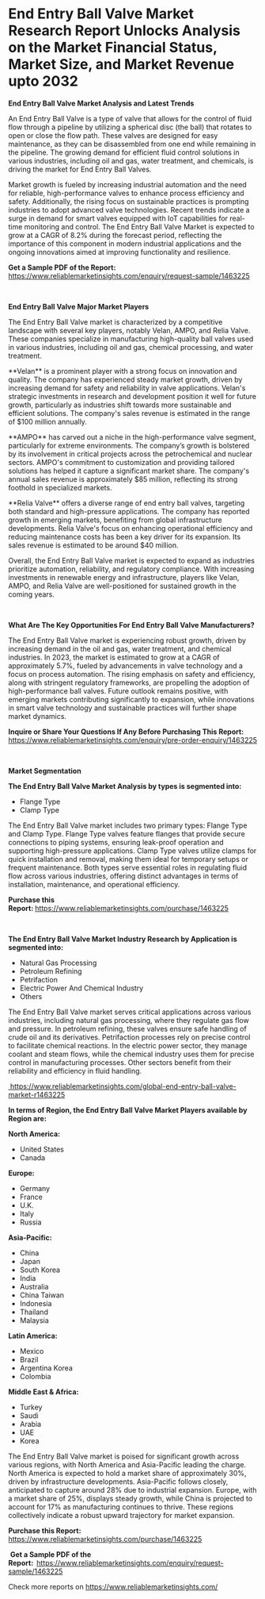 <p><h1>End Entry Ball Valve Market Research Report Unlocks Analysis on the Market Financial Status, Market Size, and Market Revenue upto 2032</h1></p><p><strong>End Entry Ball Valve Market Analysis and Latest Trends</strong></p>
<p><p>An End Entry Ball Valve is a type of valve that allows for the control of fluid flow through a pipeline by utilizing a spherical disc (the ball) that rotates to open or close the flow path. These valves are designed for easy maintenance, as they can be disassembled from one end while remaining in the pipeline. The growing demand for efficient fluid control solutions in various industries, including oil and gas, water treatment, and chemicals, is driving the market for End Entry Ball Valves.</p><p>Market growth is fueled by increasing industrial automation and the need for reliable, high-performance valves to enhance process efficiency and safety. Additionally, the rising focus on sustainable practices is prompting industries to adopt advanced valve technologies. Recent trends indicate a surge in demand for smart valves equipped with IoT capabilities for real-time monitoring and control. The End Entry Ball Valve Market is expected to grow at a CAGR of 8.2% during the forecast period, reflecting the importance of this component in modern industrial applications and the ongoing innovations aimed at improving functionality and resilience.</p></p>
<p><strong>Get a Sample PDF of the Report:&nbsp;</strong> <a href="https://www.reliablemarketinsights.com/enquiry/request-sample/1463225?utm_campaign=2136&utm_medium=2&utm_source=Github&utm_content=ia&utm_term=18022025&utm_id=end-entry-ball-valve">https://www.reliablemarketinsights.com/enquiry/request-sample/1463225</a></p>
<p>&nbsp;</p>
<p><strong>End Entry Ball Valve Major Market Players</strong></p>
<p><p>The End Entry Ball Valve market is characterized by a competitive landscape with several key players, notably Velan, AMPO, and Relia Valve. These companies specialize in manufacturing high-quality ball valves used in various industries, including oil and gas, chemical processing, and water treatment.</p><p>**Velan** is a prominent player with a strong focus on innovation and quality. The company has experienced steady market growth, driven by increasing demand for safety and reliability in valve applications. Velan's strategic investments in research and development position it well for future growth, particularly as industries shift towards more sustainable and efficient solutions. The company's sales revenue is estimated in the range of $100 million annually.</p><p>**AMPO** has carved out a niche in the high-performance valve segment, particularly for extreme environments. The company’s growth is bolstered by its involvement in critical projects across the petrochemical and nuclear sectors. AMPO's commitment to customization and providing tailored solutions has helped it capture a significant market share. The company's annual sales revenue is approximately $85 million, reflecting its strong foothold in specialized markets.</p><p>**Relia Valve** offers a diverse range of end entry ball valves, targeting both standard and high-pressure applications. The company has reported growth in emerging markets, benefiting from global infrastructure developments. Relia Valve's focus on enhancing operational efficiency and reducing maintenance costs has been a key driver for its expansion. Its sales revenue is estimated to be around $40 million.</p><p>Overall, the End Entry Ball Valve market is expected to expand as industries prioritize automation, reliability, and regulatory compliance. With increasing investments in renewable energy and infrastructure, players like Velan, AMPO, and Relia Valve are well-positioned for sustained growth in the coming years.</p></p>
<p>&nbsp;</p>
<p><strong>What Are The Key Opportunities For End Entry Ball Valve Manufacturers?</strong></p>
<p><p>The End Entry Ball Valve market is experiencing robust growth, driven by increasing demand in the oil and gas, water treatment, and chemical industries. In 2023, the market is estimated to grow at a CAGR of approximately 5.7%, fueled by advancements in valve technology and a focus on process automation. The rising emphasis on safety and efficiency, along with stringent regulatory frameworks, are propelling the adoption of high-performance ball valves. Future outlook remains positive, with emerging markets contributing significantly to expansion, while innovations in smart valve technology and sustainable practices will further shape market dynamics.</p></p>
<p><strong>Inquire or Share Your Questions If Any Before Purchasing This Report:</strong> <a href="https://www.reliablemarketinsights.com/enquiry/pre-order-enquiry/1463225?utm_campaign=2136&utm_medium=2&utm_source=Github&utm_content=ia&utm_term=18022025&utm_id=end-entry-ball-valve">https://www.reliablemarketinsights.com/enquiry/pre-order-enquiry/1463225</a></p>
<p>&nbsp;</p>
<p><strong>Market Segmentation</strong></p>
<p><strong>The End Entry Ball Valve Market Analysis by types is segmented into:</strong></p>
<p><ul><li>Flange Type</li><li>Clamp Type</li></ul></p>
<p><p>The End Entry Ball Valve market includes two primary types: Flange Type and Clamp Type. Flange Type valves feature flanges that provide secure connections to piping systems, ensuring leak-proof operation and supporting high-pressure applications. Clamp Type valves utilize clamps for quick installation and removal, making them ideal for temporary setups or frequent maintenance. Both types serve essential roles in regulating fluid flow across various industries, offering distinct advantages in terms of installation, maintenance, and operational efficiency.</p></p>
<p><strong>Purchase this Report:&nbsp;</strong><a href="https://www.reliablemarketinsights.com/purchase/1463225?utm_campaign=2136&utm_medium=2&utm_source=Github&utm_content=ia&utm_term=18022025&utm_id=end-entry-ball-valve">https://www.reliablemarketinsights.com/purchase/1463225</a></p>
<p>&nbsp;</p>
<p><strong>The End Entry Ball Valve Market Industry Research by Application is segmented into:</strong></p>
<p><ul><li>Natural Gas Processing</li><li>Petroleum Refining</li><li>Petrifaction</li><li>Electric Power And Chemical Industry</li><li>Others</li></ul></p>
<p><p>The End Entry Ball Valve market serves critical applications across various industries, including natural gas processing, where they regulate gas flow and pressure. In petroleum refining, these valves ensure safe handling of crude oil and its derivatives. Petrifaction processes rely on precise control to facilitate chemical reactions. In the electric power sector, they manage coolant and steam flows, while the chemical industry uses them for precise control in manufacturing processes. Other sectors benefit from their reliability and efficiency in fluid handling.</p></p>
<p><a href="https://www.reliablemarketinsights.com/global-end-entry-ball-valve-market-r1463225?utm_campaign=2136&utm_medium=2&utm_source=Github&utm_content=ia&utm_term=18022025&utm_id=end-entry-ball-valve">&nbsp;https://www.reliablemarketinsights.com/global-end-entry-ball-valve-market-r1463225</a></p>
<p><strong>In terms of Region, the End Entry Ball Valve Market Players available by Region are:</strong></p>
<p>
    <p> <strong> North America: </strong>
        <ul>
            <li>United States</li>
            <li>Canada</li>
        </ul>
        </p> 
    <p> <strong> Europe: </strong>
        <ul>
            <li>Germany</li>
            <li>France</li>
            <li>U.K.</li>
            <li>Italy</li>
            <li>Russia</li>
        </ul>
        </p> 
    <p> <strong> Asia-Pacific: </strong>
        <ul>
            <li>China</li>
            <li>Japan</li>
            <li>South Korea</li>
            <li>India</li>
            <li>Australia</li>
            <li>China Taiwan</li>
            <li>Indonesia</li>
            <li>Thailand</li>
            <li>Malaysia</li>
        </ul>
        </p> 
    <p> <strong> Latin America: </strong>
        <ul>
            <li>Mexico</li>
            <li>Brazil</li>
            <li>Argentina Korea</li>
            <li>Colombia</li>
        </ul>
        </p> 
    <p> <strong> Middle East & Africa: </strong>
        <ul>
            <li>Turkey</li>
            <li>Saudi</li>
            <li>Arabia</li>
            <li>UAE</li>
            <li>Korea</li>
        </ul>
    </p>
    </p>
<p><p>The End Entry Ball Valve market is poised for significant growth across various regions, with North America and Asia-Pacific leading the charge. North America is expected to hold a market share of approximately 30%, driven by infrastructure developments. Asia-Pacific follows closely, anticipated to capture around 28% due to industrial expansion. Europe, with a market share of 25%, displays steady growth, while China is projected to account for 17% as manufacturing continues to thrive. These regions collectively indicate a robust upward trajectory for market expansion.</p></p>
<p><strong>Purchase this Report: </strong><a href="https://www.reliablemarketinsights.com/purchase/1463225?utm_campaign=2136&utm_medium=2&utm_source=Github&utm_content=ia&utm_term=18022025&utm_id=end-entry-ball-valve">https://www.reliablemarketinsights.com/purchase/1463225</a></p>
<p>&nbsp;<strong>Get a Sample PDF of the Report:&nbsp;&nbsp;</strong><a href="https://www.reliablemarketinsights.com/enquiry/request-sample/1463225?utm_campaign=2136&utm_medium=2&utm_source=Github&utm_content=ia&utm_term=18022025&utm_id=end-entry-ball-valve">https://www.reliablemarketinsights.com/enquiry/request-sample/1463225</a></p>
<p><strong></strong></p>
<p>Check more reports on <a href="https://www.reliablemarketinsights.com/?utm_campaign=2136&utm_medium=2&utm_source=Github&utm_content=ia&utm_term=18022025&utm_id=end-entry-ball-valve">https://www.reliablemarketinsights.com/</a></p>